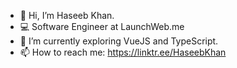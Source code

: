 - 👋 Hi, I’m Haseeb Khan.
- 💻 Software Engineer at LaunchWeb.me
- 🌱 I’m currently exploring VueJS and TypeScript.
- 📫 How to reach me: https://linktr.ee/HaseebKhan
